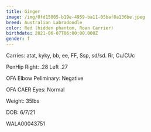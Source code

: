 ```yaml
---
title: Ginger
image: /img/0fd15005-b19e-4959-ba11-05baf8a136be.jpeg
breed: Australian Labradoodle
color: Red (hidden phantom, Roan Carrier)
birthdate: 2021-06-07T06:00:00.000Z
gender: f
---
```

C﻿arries: atat, kyky, bb, ee, FF, Ssp, sd/sd. Rr, Cu/CUc

P﻿enHip Right: .28 Left .27

O﻿FA Elbow Peliminary: Negative

O﻿FA CAER Eyes: Normal

W﻿eight: 35lbs

D﻿OB: 6/7/21

W﻿ALA00043751